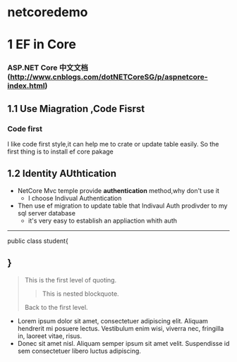 # netcoredemo

1 EF in Core
===========
### ASP.NET Core 中文文档(http://www.cnblogs.com/dotNETCoreSG/p/aspnetcore-index.html) ###

1.1 Use Miagration ,Code Fisrst
---------------
 ### Code first ###
 I like code first style,it can help me to crate or update table easily.
 So the first thing is to install ef core pakage
 
 1.2 Identity AUthtication
 --------------------------
 * NetCore Mvc temple provide __authentication__ method,why don't use it
      * I choose Indivual Authentication
  * Then use ef migration to update table that Indivaul Auth prodivder to my sql server database
     * it's very easy to establish an appliaction whith auth 
 
 ---
 public class student{

}
 ---
 
 > This is the first level of quoting.
>
> > This is nested blockquote.
>
> Back to the first level.

*   Lorem ipsum dolor sit amet, consectetuer adipiscing elit.
    Aliquam hendrerit mi posuere lectus. Vestibulum enim wisi,
    viverra nec, fringilla in, laoreet vitae, risus.
*   Donec sit amet nisl. Aliquam semper ipsum sit amet velit.
    Suspendisse id sem consectetuer libero luctus adipiscing.
 
